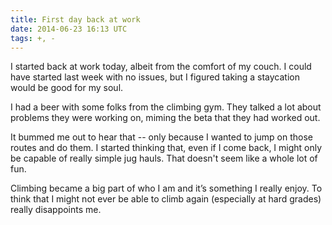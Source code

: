 ```yaml
---
title: First day back at work
date: 2014-06-23 16:13 UTC
tags: +, -
---
```


I started back at work today, albeit from the comfort of my couch. I could have started last week with no issues, but I figured taking a staycation would be good for my soul.

I had a beer with some folks from the climbing gym. They talked a lot about problems they were working on, miming the beta that they had worked out.

It bummed me out to hear that -- only because I wanted to jump on those routes and do them. I started thinking that, even if I come back, I might only be capable of really simple jug hauls. That doesn't seem like a whole lot of fun.

Climbing became a big part of who I am and it’s something I really enjoy. To think that I might not ever be able to climb again (especially at hard grades) really disappoints me.
